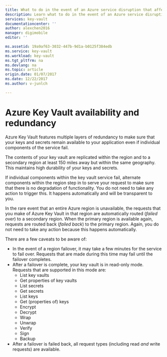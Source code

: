 ```yaml
---
title: What to do in the event of an Azure service disruption that affects Azure Key Vault | Microsoft Docs
description: Learn what to do in the event of an Azure service disruption that affects Azure Key Vault.
services: key-vault
documentationcenter: ''
author: alexchen2016
manager: digimobile
editor: ''

ms.assetid: 19a9af63-3032-447b-9d1a-b0125f384edb
ms.service: key-vault
ms.workload: key-vault
ms.tgt_pltfrm: na
ms.devlang: na
ms.topic: article
origin.date: 01/07/2017
ms.date: 12/22/2017
ms.author: v-junlch

---
```


# Azure Key Vault availability and redundancy
Azure Key Vault features multiple layers of redundancy to make sure that your keys and secrets remain available to your application even if individual components of the service fail.

The contents of your key vault are replicated within the region and to a secondary region at least 150 miles away but within the same geography. This maintains high durability of your keys and secrets.

If individual components within the key vault service fail, alternate components within the region step in to serve your request to make sure that there is no degradation of functionality. You do not need to take any action to trigger this. It happens automatically and will be transparent to you.

In the rare event that an entire Azure region is unavailable, the requests that you make of Azure Key Vault in that region are automatically routed (*failed over*) to a secondary region. When the primary region is available again, requests are routed back (*failed back*) to the primary region. Again, you do not need to take any action because this happens automatically.

There are a few caveats to be aware of:

- In the event of a region failover, it may take a few minutes for the service to fail over. Requests that are made during this time may fail until the failover completes.
- After a failover is complete, your key vault is in read-only mode. Requests that are supported in this mode are:
  - List key vaults
  - Get properties of key vaults
  - List secrets
  - Get secrets
  - List keys
  - Get (properties of) keys
  - Encrypt
  - Decrypt
  - Wrap
  - Unwrap
  - Verify
  - Sign
  - Backup
- After a failover is failed back, all request types (including read *and* write requests) are available.

<!--Update_Description: update metedata properties -->
